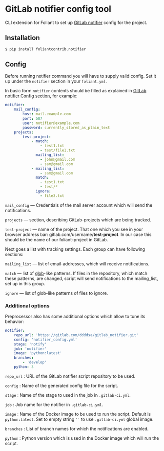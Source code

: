 # GitLab notifier config tool

CLI extension for Foliant to set up [GitLab notifier](https://gitlab.com/ddddsa/gitlab_notifier) config for the project.

## Installation

```bash
$ pip install foliantcontrib.notifier
```

## Config

Before running notifier command you will have to supply valid config. Set it up under the `notifier` section in your `foliant.yml`.

In basic form `notifier` contents should be filled as explained in [GitLab notifier Config section](https://gitlab.com/ddddsa/gitlab_notifier#config), for example:

```yaml
notifier:
    mail_config:
        host: mail.example.com
        port: 587
        user: notifier@example.com
        password: currently_stored_as_plain_text
    projects:
        test-project:
            - match:
                - test1.txt
                - test/file1.txt
              mailing_list:
                - john@gmail.com
                - sam@gmail.com
            - mailing_list:
                - sam@gmail.com
              match:
                - test1.txt
                - test/*
              ignore:
                - file3.txt
```

`mail_config` — Credentials of the mail server account which will send the notifications.

`projects` — section, describing GitLab-projects which are being tracked.

`test-project` — name of the project. That one which you see in your browser address bar: gitlab.com/username/**test-project**. In our case this should be the name of our foliant-project in GitLab.

Next goes a list with tracking settings. Each group can have following sections:

`mailing_list` — list of email-addresses, which will receive notifications.

`match` — list of [glob](https://en.wikipedia.org/wiki/Glob_(programming))-like patterns. If files in the repository, which match these patterns, are changed, script will send notifications to the mailing_list, set up in this group.

`ignore` — list of glob-like patterns of files to ignore.

### Additional options

Preprocessor also has some additional options which allow to tune its behavior:

```yaml
notifier:
    repo_url: 'https://gitlab.com/ddddsa/gitlab_notifier.git'
    config: 'notifier_config.yml'
    stage: 'notify'
    job: 'notifier'
    image: 'python:latest'
    branches:
        - 'develop'
    python: 3
```

`repo_url`
:   URL of the GitLab notifier script repository to be used.

`config`
:   Name of the generated config file for the script.

`stage`
:   Name of the stage to used in the job in `.gitlab-ci.yml`.

`job`
:   Job name for the notifier in `.gitlab-ci.yml`.

`image`
:   Name of the Docker image to be used to run the script. Default is `python:latest`. Set to empty string `''` to use `.gitlab-ci.yml` global image.

`branches`
:   List of branch names for which the notifications are enabled.

`python`
:   Python version which is used in the Docker image which will run the script.
